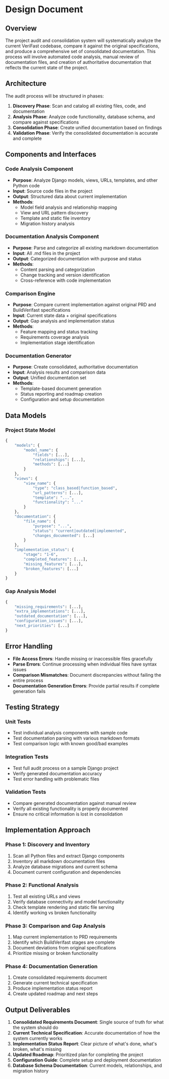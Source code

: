 # Design Document

## Overview

The project audit and consolidation system will systematically analyze the current VeriFast codebase, compare it against the original specifications, and produce a comprehensive set of consolidated documentation. This process will involve automated code analysis, manual review of documentation files, and creation of authoritative documentation that reflects the current state of the project.

## Architecture

The audit process will be structured in phases:

1. **Discovery Phase**: Scan and catalog all existing files, code, and documentation
2. **Analysis Phase**: Analyze code functionality, database schema, and compare against specifications
3. **Consolidation Phase**: Create unified documentation based on findings
4. **Validation Phase**: Verify the consolidated documentation is accurate and complete

## Components and Interfaces

### Code Analysis Component
- **Purpose**: Analyze Django models, views, URLs, templates, and other Python code
- **Input**: Source code files in the project
- **Output**: Structured data about current implementation
- **Methods**:
  - Model field analysis and relationship mapping
  - View and URL pattern discovery
  - Template and static file inventory
  - Migration history analysis

### Documentation Analysis Component
- **Purpose**: Parse and categorize all existing markdown documentation
- **Input**: All .md files in the project
- **Output**: Categorized documentation with purpose and status
- **Methods**:
  - Content parsing and categorization
  - Change tracking and version identification
  - Cross-reference with code implementation

### Comparison Engine
- **Purpose**: Compare current implementation against original PRD and BuildVerifast specifications
- **Input**: Current state data + original specifications
- **Output**: Gap analysis and implementation status
- **Methods**:
  - Feature mapping and status tracking
  - Requirements coverage analysis
  - Implementation stage identification

### Documentation Generator
- **Purpose**: Create consolidated, authoritative documentation
- **Input**: Analysis results and comparison data
- **Output**: Unified documentation set
- **Methods**:
  - Template-based document generation
  - Status reporting and roadmap creation
  - Configuration and setup documentation

## Data Models

### Project State Model
```python
{
    "models": {
        "model_name": {
            "fields": [...],
            "relationships": [...],
            "methods": [...]
        }
    },
    "views": {
        "view_name": {
            "type": "class_based|function_based",
            "url_patterns": [...],
            "template": "...",
            "functionality": "..."
        }
    },
    "documentation": {
        "file_name": {
            "purpose": "...",
            "status": "current|outdated|implemented",
            "changes_documented": [...]
        }
    },
    "implementation_status": {
        "stage": "1-6",
        "completed_features": [...],
        "missing_features": [...],
        "broken_features": [...]
    }
}
```

### Gap Analysis Model
```python
{
    "missing_requirements": [...],
    "extra_implementations": [...],
    "outdated_documentation": [...],
    "configuration_issues": [...],
    "next_priorities": [...]
}
```

## Error Handling

- **File Access Errors**: Handle missing or inaccessible files gracefully
- **Parse Errors**: Continue processing when individual files have syntax issues
- **Comparison Mismatches**: Document discrepancies without failing the entire process
- **Documentation Generation Errors**: Provide partial results if complete generation fails

## Testing Strategy

### Unit Tests
- Test individual analysis components with sample code
- Test documentation parsing with various markdown formats
- Test comparison logic with known good/bad examples

### Integration Tests
- Test full audit process on a sample Django project
- Verify generated documentation accuracy
- Test error handling with problematic files

### Validation Tests
- Compare generated documentation against manual review
- Verify all existing functionality is properly documented
- Ensure no critical information is lost in consolidation

## Implementation Approach

### Phase 1: Discovery and Inventory
1. Scan all Python files and extract Django components
2. Inventory all markdown documentation files
3. Analyze database migrations and current schema
4. Document current configuration and dependencies

### Phase 2: Functional Analysis
1. Test all existing URLs and views
2. Verify database connectivity and model functionality
3. Check template rendering and static file serving
4. Identify working vs broken functionality

### Phase 3: Comparison and Gap Analysis
1. Map current implementation to PRD requirements
2. Identify which BuildVerifast stages are complete
3. Document deviations from original specifications
4. Prioritize missing or broken functionality

### Phase 4: Documentation Generation
1. Create consolidated requirements document
2. Generate current technical specification
3. Produce implementation status report
4. Create updated roadmap and next steps

## Output Deliverables

1. **Consolidated Requirements Document**: Single source of truth for what the system should do
2. **Current Technical Specification**: Accurate documentation of how the system currently works
3. **Implementation Status Report**: Clear picture of what's done, what's broken, what's missing
4. **Updated Roadmap**: Prioritized plan for completing the project
5. **Configuration Guide**: Complete setup and deployment documentation
6. **Database Schema Documentation**: Current models, relationships, and migration history